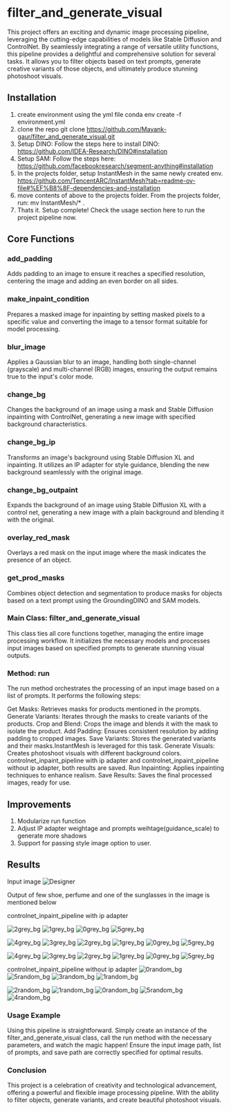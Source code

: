 # filter_and_generate_visual
This project offers an exciting and dynamic image processing pipeline, leveraging the cutting-edge capabilities of models like Stable Diffusion and ControlNet. By seamlessly integrating a range of versatile utility functions, this pipeline provides a delightful and comprehensive solution for several tasks. It allows you to filter objects based on text prompts, generate creative variants of those objects, and ultimately produce stunning photoshoot visuals.

## Installation
1. create environment using the yml file
  conda env create -f environment.yml
2. clone the repo
  git clone https://github.com/Mayank-gaur/filter_and_generate_visual.git
3. Setup DINO: Follow the steps here to install DINO: 
  https://github.com/IDEA-Research/DINO#installation
4. Setup SAM: Follow the steps here:
  https://github.com/facebookresearch/segment-anything#installation
5. In the projects folder, setup InstantMesh in the same newly created env.
    https://github.com/TencentARC/InstantMesh?tab=readme-ov-file#%EF%B8%8F-dependencies-and-installation
6. move contents of above to the projects folder. From the projects folder, run:
  mv InstantMesh/*  .
7. Thats it. Setup complete! Check the usage section here to run the project pipeline now.

## Core Functions
### add_padding
Adds padding to an image to ensure it reaches a specified resolution, centering the image and adding an even border on all sides.

### make_inpaint_condition
Prepares a masked image for inpainting by setting masked pixels to a specific value and converting the image to a tensor format suitable for model processing.

### blur_image
Applies a Gaussian blur to an image, handling both single-channel (grayscale) and multi-channel (RGB) images, ensuring the output remains true to the input's color mode.

### change_bg
Changes the background of an image using a mask and Stable Diffusion inpainting with ControlNet, generating a new image with specified background characteristics.

### change_bg_ip
Transforms an image's background using Stable Diffusion XL and inpainting. It utilizes an IP adapter for style guidance, blending the new background seamlessly with the original image.

### change_bg_outpaint
Expands the background of an image using Stable Diffusion XL with a control net, generating a new image with a plain background and blending it with the original.

### overlay_red_mask
Overlays a red mask on the input image where the mask indicates the presence of an object.

### get_prod_masks
Combines object detection and segmentation to produce masks for objects based on a text prompt using the GroundingDINO and SAM models.

### Main Class: filter_and_generate_visual
This class ties all core functions together, managing the entire image processing workflow. It initializes the necessary models and processes input images based on specified prompts to generate stunning visual outputs.

### Method: run
The run method orchestrates the processing of an input image based on a list of prompts. It performs the following steps:

Get Masks: Retrieves masks for products mentioned in the prompts.
Generate Variants: Iterates through the masks to create variants of the products.
Crop and Blend: Crops the image and blends it with the mask to isolate the product.
Add Padding: Ensures consistent resolution by adding padding to cropped images.
Save Variants: Stores the generated variants and their masks.InstantMesh is leveraged for this task.
Generate Visuals: Creates photoshoot visuals with different background colors. controlnet_inpaint_pipeline with ip adapter
and controlnet_inpaint_pipeline without ip adapter, both results are saved.
Run Inpainting: Applies inpainting techniques to enhance realism.
Save Results: Saves the final processed images, ready for use.

## Improvements
1. Modularize run function
2. Adjust IP adapter weightage  and prompts weihtage(guidance_scale) to generate more shadows
3. Support for passing style image option to user.


## Results
Input image
![Designer](https://github.com/Mayank-gaur/filter_and_generate_visual/assets/56195849/ece94805-3be2-4b47-aa1d-bbcd96367241)

Output of few shoe, perfume and one of the sunglasses in the image is mentioned below

controlnet_inpaint_pipeline with ip adapter

![2grey_bg](https://github.com/Mayank-gaur/filter_and_generate_visual/assets/56195849/d4455615-65dc-4c56-b7ec-a5515c45a628)
![1grey_bg](https://github.com/Mayank-gaur/filter_and_generate_visual/assets/56195849/25b46efe-668f-41a6-aaa0-f30248f20798)
![0grey_bg](https://github.com/Mayank-gaur/filter_and_generate_visual/assets/56195849/ee294bec-9fcf-4b12-a594-b25dee03890d)
![5grey_bg](https://github.com/Mayank-gaur/filter_and_generate_visual/assets/56195849/c6af08ed-9073-4594-a044-3de38837a04f)

![4grey_bg](https://github.com/Mayank-gaur/filter_and_generate_visual/assets/56195849/9dfe2968-c9fe-431f-b678-c11e3d0cf37e)
![3grey_bg](https://github.com/Mayank-gaur/filter_and_generate_visual/assets/56195849/4278cc12-d141-4a34-ac18-f1ade027148c)
![2grey_bg](https://github.com/Mayank-gaur/filter_and_generate_visual/assets/56195849/3ee8a19c-1a79-44aa-8d28-ac82e6ac2d49)
![1grey_bg](https://github.com/Mayank-gaur/filter_and_generate_visual/assets/56195849/cc0a3159-092b-4c95-bd85-b9cf49e03ca2)
![0grey_bg](https://github.com/Mayank-gaur/filter_and_generate_visual/assets/56195849/289d74a1-9cf7-494d-aa4e-919b22984d42)
![5grey_bg](https://github.com/Mayank-gaur/filter_and_generate_visual/assets/56195849/d0044200-18b5-4d9e-a9df-ba920dc881ce)

![4grey_bg](https://github.com/Mayank-gaur/filter_and_generate_visual/assets/56195849/3b82fc55-0da5-4054-b2e9-8fd989db4e00)
![3grey_bg](https://github.com/Mayank-gaur/filter_and_generate_visual/assets/56195849/50c14a65-351a-4ac0-88d5-c73def431cce)
![2grey_bg](https://github.com/Mayank-gaur/filter_and_generate_visual/assets/56195849/60310999-f971-46d4-b56c-4217455bbea1)
![1grey_bg](https://github.com/Mayank-gaur/filter_and_generate_visual/assets/56195849/35e96fbd-40ad-4b79-bacc-701e38f7f258)
![0grey_bg](https://github.com/Mayank-gaur/filter_and_generate_visual/assets/56195849/de72091f-7468-4fbe-8fe5-a7c838b79065)
![5grey_bg](https://github.com/Mayank-gaur/filter_and_generate_visual/assets/56195849/712f4167-6bd4-4c37-8ce0-5f8e16e078a0)


controlnet_inpaint_pipeline without ip adapter
![0random_bg](https://github.com/Mayank-gaur/filter_and_generate_visual/assets/56195849/f5d36f2c-7590-424c-a3f6-0d7e8a5d566b)
![5random_bg](https://github.com/Mayank-gaur/filter_and_generate_visual/assets/56195849/42f0b3f3-8c00-4979-b499-cea20e89c3b7)
![3random_bg](https://github.com/Mayank-gaur/filter_and_generate_visual/assets/56195849/a470ba8e-1f6b-4a26-96cf-1eb7e2c3f3d9)
![1random_bg](https://github.com/Mayank-gaur/filter_and_generate_visual/assets/56195849/1fb6537f-afa5-4c5d-80b5-31cef7d0dcd2)

![2random_bg](https://github.com/Mayank-gaur/filter_and_generate_visual/assets/56195849/18e468cf-2c9e-455c-9ff8-e9afb68846d5)
![1random_bg](https://github.com/Mayank-gaur/filter_and_generate_visual/assets/56195849/7d446079-d65d-4fdc-b4cd-1c4f36c33637)
![0random_bg](https://github.com/Mayank-gaur/filter_and_generate_visual/assets/56195849/8825a6dd-16dc-40c4-871d-3ffa4a8e6d6f)
![5random_bg](https://github.com/Mayank-gaur/filter_and_generate_visual/assets/56195849/bf113801-71ca-4dfc-8874-dba2c124c554)
![4random_bg](https://github.com/Mayank-gaur/filter_and_generate_visual/assets/56195849/251bd526-6906-4f24-a4b2-2aa2beb397c9)


### Usage Example
Using this pipeline is straightforward. Simply create an instance of the filter_and_generate_visual class, call the run method with the necessary parameters, and watch the magic happen! Ensure the input image path, list of prompts, and save path are correctly specified for optimal results.

### Conclusion
This project is a celebration of creativity and technological advancement, offering a powerful and flexible image processing pipeline. With the ability to filter objects, generate variants, and create beautiful photoshoot visuals.
